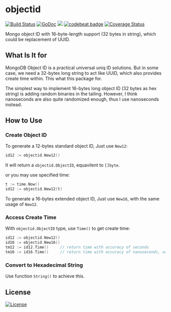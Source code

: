 # objectid

[![Build Status](https://travis-ci.org/Andrew-M-C/go.objectid.svg?branch=master)](https://travis-ci.org/Andrew-M-C/go.objectid)  [![GoDoc](https://godoc.org/github.com/Andrew-M-C/go.objectid?status.svg)](https://godoc.org/github.com/Andrew-M-C/go.objectid)  [![](https://goreportcard.com/badge/github.com/Andrew-M-C/go.objectid)](https://goreportcard.com/report/github.com/Andrew-M-C/go.mysqlx)  [![codebeat badge](https://codebeat.co/badges/75922c43-e3af-4c63-8b8a-0e7da8f88acf)](https://codebeat.co/projects/github-com-andrew-m-c-go-objectid-master)  [![Coverage Status](https://coveralls.io/repos/github/Andrew-M-C/go.objectid/badge.svg)](https://coveralls.io/github/Andrew-M-C/go.objectid)

Mongo object ID with 16-byte-length support (32 bytes in string), which could be replacement of UUID.

## What Is It for

MongoDB Object ID is a practical universal uniq ID solutions. But in some case, we need a 32-bytes long string to act like UUID, which also provides create time within. This what this package for.

The simplest way to implement 16-bytes long object ID (32 bytes as hex string) is adding random binaries in the tailing. However, I think nanoseconds are also quite randomized enough, thus I use nanoseconds instead.

## How to Use

### Create Object ID

To generate a 12-bytes standard object ID, Just use `New12`:

```go
id12 := objectid.New12()
```

It will return a `objectid.ObjectID`, equavilent to `[]byte`.

or you may use specified time:

```go
t := time.Now()
id12 := objectid.New12(t)
```

To generate a 16-bytes extended object ID, Just use `New16`, with the same usage of `New12`.

### Access Create Time

With `objectid.ObjectID` type, use `Time()` to get create time:

```go
id12 := objectid.New12()
id16 := objectid.New16()
tm12 := id12.Time()     // return time with accuracy of seconds
tm16 := id16.Time()     // return time with accuracy of nanoseconds, or microseconds in some OS
```

### Convert to Hexadecimal String

Use function `String()` to achieve this.

## License

[![License](https://img.shields.io/badge/license-BSD%203--Clause-blue.svg)](https://opensource.org/licenses/BSD-3-Clause)
